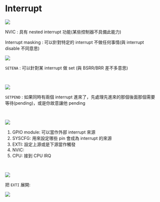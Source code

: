# Interrupt

![](https://i.imgur.com/i9tGWKQ.png)

NVIC : 具有 nested interrupt 功能(某些控制器不具備此能力)

Interrupt masking : 可以針對特定的 interrupt 不做任何事情(與 interrupt disable 不同意思)

![](https://i.imgur.com/FMYFKP6.png)

```SETENA``` : 可以針對某 interrupt 做 set (與 BSRR/BRR 差不多意思)

<br>

![](https://i.imgur.com/PoQqYe0.png)

```SETPEND``` : 如果同時有兩個 interrupt 進來了，先處理先進來的那個後面那個需要等待(pending)，或是你故意讓他 pending

<br>

![](https://i.imgur.com/YmW8VwY.png)

1. GPIO module: 可以當作外部 interrupt 來源
2. SYSCFG: 用來設定哪些 pin 會成為 interrupt 的來源
3. EXTI: 設定上源或是下源當作觸發
4. NVIC: 
5. CPU: 接到 CPU IRQ

<br>

![](https://i.imgur.com/X9ZAV4S.png)

把 ```EXTI``` 展開:

![](https://i.imgur.com/HaNk5g0.png)

